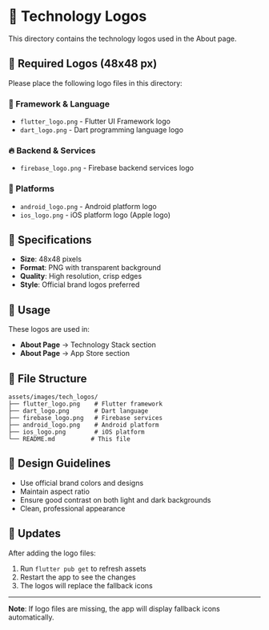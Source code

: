 # 🎨 Technology Logos

This directory contains the technology logos used in the About page.

## 📱 Required Logos (48x48 px)

Please place the following logo files in this directory:

### 🔧 Framework & Language
- `flutter_logo.png` - Flutter UI Framework logo
- `dart_logo.png` - Dart programming language logo

### 🔥 Backend & Services  
- `firebase_logo.png` - Firebase backend services logo

### 📱 Platforms
- `android_logo.png` - Android platform logo
- `ios_logo.png` - iOS platform logo (Apple logo)

## 🎯 Specifications

- **Size**: 48x48 pixels
- **Format**: PNG with transparent background
- **Quality**: High resolution, crisp edges
- **Style**: Official brand logos preferred

## 🚀 Usage

These logos are used in:
- **About Page** → Technology Stack section
- **About Page** → App Store section

## 📂 File Structure
```
assets/images/tech_logos/
├── flutter_logo.png    # Flutter framework
├── dart_logo.png       # Dart language  
├── firebase_logo.png   # Firebase services
├── android_logo.png    # Android platform
├── ios_logo.png        # iOS platform
└── README.md          # This file
```

## 🎨 Design Guidelines

- Use official brand colors and designs
- Maintain aspect ratio
- Ensure good contrast on both light and dark backgrounds
- Clean, professional appearance

## 🔄 Updates

After adding the logo files:
1. Run `flutter pub get` to refresh assets
2. Restart the app to see the changes
3. The logos will replace the fallback icons

---
**Note**: If logo files are missing, the app will display fallback icons automatically.